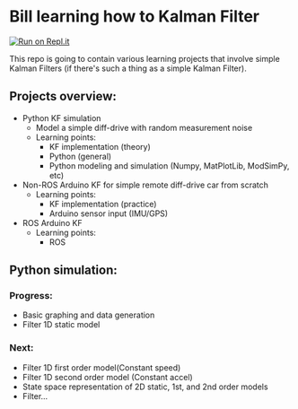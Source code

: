 # Bill learning how to Kalman Filter

[![Run on Repl.it](https://repl.it/badge/github/wfan19/Learning-to-KF)](https://repl.it/github/wfan19/Learning-to-KF)

This repo is going to contain various learning projects that involve simple Kalman Filters (if there's such a thing as a simple Kalman Filter).

## Projects overview:
- Python KF simulation
  - Model a simple diff-drive with random measurement noise
  - Learning points:
    - KF implementation (theory)
    - Python (general)
    - Python modeling and simulation (Numpy, MatPlotLib, ModSimPy, etc)
- Non-ROS Arduino KF for simple remote diff-drive car from scratch
  - Learning points:
    - KF implementation (practice)
    - Arduino sensor input (IMU/GPS)
- ROS Arduino KF
  - Learning points:
    - ROS

## Python simulation:
### Progress:
- Basic graphing and data generation
- Filter 1D static model

### Next:
- Filter 1D first order model(Constant speed)
- Filter 1D second order model (Constant accel)
- State space representation of 2D static, 1st, and 2nd order models
- Filter...



